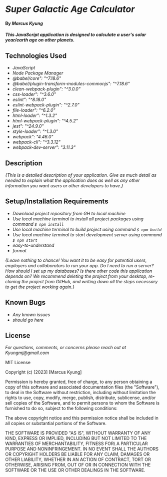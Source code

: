 # _Super Galactic Age Calculator_

#### By _**Marcus Kyung**_

#### _This JavaScript application is designed to calculate a user's solar year/earth age on other planets._

## Technologies Used

* _JavaScript_
* _Node Package Manager_
* _@babel/core": "^7.18.6"_
* _@babel/plugin-transform-modules-commonjs": "^7.18.6"_
* _clean-webpack-plugin": "^3.0.0"_
* _css-loader": "^3.6.0"_
* _eslint": "^8.18.0"_
* _eslint-webpack-plugin": "^2.7.0"_
* _file-loader": "^6.2.0"_
* _html-loader": "^1.3.2"_
* _html-webpack-plugin": "^4.5.2"_
* _jest": "^24.9.0"_
* _style-loader": "^1.3.0"_
* _webpack": "4.46.0"_
* _webpack-cli": "^3.3.12"_
* _webpack-dev-server": "3.11.3"_

## Description

_{This is a detailed description of your application. Give as much detail as needed to explain what the application does as well as any other information you want users or other developers to have.}_

## Setup/Installation Requirements

* _Download project repository from GH to local machine_
* _Use local machine terminal to install all project packages using command ```$ npm install```_
* _Use local machine terminal to build project using command ```$ npm build```_
* _Use local machine terminal to start development server using command ```$ npm start```_
* _easy-to-understand_
* _format_

_{Leave nothing to chance! You want it to be easy for potential users, employers and collaborators to run your app. Do I need to run a server? How should I set up my databases? Is there other code this application depends on? We recommend deleting the project from your desktop, re-cloning the project from GitHub, and writing down all the steps necessary to get the project working again.}_

## Known Bugs

* _Any known issues_
* _should go here_

## License

_For questions, comments, or concerns please reach out at Kyungmj@gmail.com_

MIT License

Copyright (c) [2023] [Marcus Kyung]

Permission is hereby granted, free of charge, to any person obtaining a copy of this software and associated documentation files (the "Software"), to deal
in the Software without restriction, including without limitation the rights to use, copy, modify, merge, publish, distribute, sublicense, and/or sell copies of the Software, and to permit persons to whom the Software is furnished to do so, subject to the following conditions: 

The above copyright notice and this permission notice shall be included in all copies or substantial portions of the Software.

THE SOFTWARE IS PROVIDED "AS IS", WITHOUT WARRANTY OF ANY KIND, EXPRESS OR IMPLIED, INCLUDING BUT NOT LIMITED TO THE WARRANTIES OF MERCHANTABILITY, FITNESS FOR\ A PARTICULAR PURPOSE AND NONINFRINGEMENT. IN NO EVENT SHALL THE AUTHORS OR COPYRIGHT HOLDERS BE LIABLE FOR ANY CLAIM, DAMAGES OR OTHER LIABILITY, WHETHER IN AN ACTION OF CONTRACT, TORT OR OTHERWISE, ARISING FROM, OUT OF OR IN CONNECTION WITH THE SOFTWARE OR THE USE OR OTHER DEALINGS IN THE SOFTWARE.